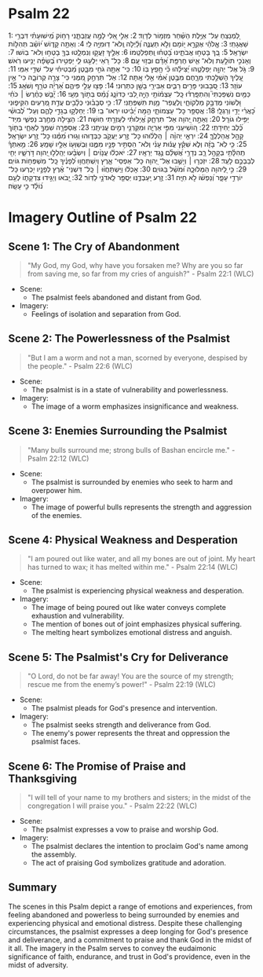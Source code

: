# Psalm 22
1: לַ֭מְנַצֵּחַ עַל־ אַיֶּ֥לֶת הַשַּׁ֗חַר מִזְמ֥וֹר לְדָוִֽד׃
2: אֵלִ֣י אֵ֭לִי לָמָ֣ה עֲזַבְתָּ֑נִי רָח֥וֹק מִֽ֝ישׁוּעָתִ֗י דִּבְרֵ֥י שַׁאֲגָתִֽי׃
3: אֱֽלֹהַ֗י אֶקְרָ֣א י֭וֹמָם וְלֹ֣א תַעֲנֶ֑ה וְ֝לַ֗יְלָה וְֽלֹא־ דֽוּמִיָּ֥ה לִֽי׃
4: וְאַתָּ֥ה קָד֑וֹשׁ י֝וֹשֵׁ֗ב תְּהִלּ֥וֹת יִשְׂרָאֵֽל׃
5: בְּ֭ךָ בָּטְח֣וּ אֲבֹתֵ֑ינוּ בָּ֝טְח֗וּ וַֽתְּפַלְּטֵֽמוֹ׃
6: אֵלֶ֣יךָ זָעֲק֣וּ וְנִמְלָ֑טוּ בְּךָ֖ בָטְח֣וּ וְלֹא־ בֽוֹשׁוּ׃
7: וְאָנֹכִ֣י תוֹלַ֣עַת וְלֹא־ אִ֑ישׁ חֶרְפַּ֥ת אָ֝דָ֗ם וּבְז֥וּי עָֽם׃
8: כָּל־ רֹ֭אַי יַלְעִ֣גוּ לִ֑י יַפְטִ֥ירוּ בְ֝שָׂפָ֗ה יָנִ֥יעוּ רֹֽאשׁ׃
9: גֹּ֣ל אֶל־ יְהוָ֣ה יְפַלְּטֵ֑הוּ יַ֝צִּילֵ֗הוּ כִּ֘י חָ֥פֵֽץ בּֽוֹ׃
10: כִּֽי־ אַתָּ֣ה גֹחִ֣י מִבָּ֑טֶן מַ֝בְטִיחִ֗י עַל־ שְׁדֵ֥י אִמִּֽי׃
11: עָ֭לֶיךָ הָשְׁלַ֣כְתִּי מֵרָ֑חֶם מִבֶּ֥טֶן אִ֝מִּ֗י אֵ֣לִי אָֽתָּה׃
12: אַל־ תִּרְחַ֣ק מִ֭מֶּנִּי כִּי־ צָרָ֣ה קְרוֹבָ֑ה כִּי־ אֵ֥ין עוֹזֵֽר׃
13: סְ֭בָבוּנִי פָּרִ֣ים רַבִּ֑ים אַבִּירֵ֖י בָשָׁ֣ן כִּתְּרֽוּנִי׃
14: פָּצ֣וּ עָלַ֣י פִּיהֶ֑ם אַ֝רְיֵ֗ה טֹרֵ֥ף וְשֹׁאֵֽג׃
15: כַּמַּ֥יִם נִשְׁפַּכְתִּי֮ וְהִתְפָּֽרְד֗וּ כָּֽל־ עַצְמ֫וֹתָ֥י הָיָ֣ה לִ֭בִּי כַּדּוֹנָ֑ג נָ֝מֵ֗ס בְּת֣וֹךְ מֵעָֽי׃
16: יָ֘בֵ֤שׁ כַּחֶ֨רֶשׂ ׀ כֹּחִ֗י וּ֭לְשׁוֹנִי מֻדְבָּ֣ק מַלְקוֹחָ֑י וְֽלַעֲפַר־ מָ֥וֶת תִּשְׁפְּתֵֽנִי׃
17: כִּ֥י סְבָב֗וּנִי כְּלָ֫בִ֥ים עֲדַ֣ת מְ֭רֵעִים הִקִּיפ֑וּנִי כָּ֝אֲרִ֗י יָדַ֥י וְרַגְלָֽי׃
18: אֲסַפֵּ֥ר כָּל־ עַצְמוֹתָ֑י הֵ֥מָּה יַ֝בִּ֗יטוּ יִרְאוּ־ בִֽי׃
19: יְחַלְּק֣וּ בְגָדַ֣י לָהֶ֑ם וְעַל־ לְ֝בוּשִׁ֗י יַפִּ֥ילוּ גוֹרָֽל׃
20: וְאַתָּ֣ה יְ֭הוָה אַל־ תִּרְחָ֑ק אֱ֝יָלוּתִ֗י לְעֶזְרָ֥תִי חֽוּשָׁה׃
21: הַצִּ֣ילָה מֵחֶ֣רֶב נַפְשִׁ֑י מִיַּד־ כֶּ֝֗לֶב יְחִידָתִֽי׃
22: ה֭וֹשִׁיעֵנִי מִפִּ֣י אַרְיֵ֑ה וּמִקַּרְנֵ֖י רֵמִ֣ים עֲנִיתָֽנִי׃
23: אֲסַפְּרָ֣ה שִׁמְךָ֣ לְאֶחָ֑י בְּת֖וֹךְ קָהָ֣ל אֲהַלְלֶֽךָּ׃
24: יִרְאֵ֤י יְהוָ֨ה ׀ הַֽלְל֗וּהוּ כָּל־ זֶ֣רַע יַעֲקֹ֣ב כַּבְּד֑וּהוּ וְג֥וּרוּ מִ֝מֶּ֗נּוּ כָּל־ זֶ֥רַע יִשְׂרָאֵֽל׃
25: כִּ֤י לֹֽא־ בָזָ֨ה וְלֹ֪א שִׁקַּ֡ץ עֱנ֬וּת עָנִ֗י וְלֹא־ הִסְתִּ֣יר פָּנָ֣יו מִמֶּ֑נּוּ וּֽבְשַׁוְּע֖וֹ אֵלָ֣יו שָׁמֵֽעַ׃
26: מֵ֥אִתְּךָ֗ תְֽהִלָּ֫תִ֥י בְּקָהָ֥ל רָ֑ב נְדָרַ֥י אֲ֝שַׁלֵּ֗ם נֶ֣גֶד יְרֵאָֽיו׃
27: יֹאכְל֬וּ עֲנָוִ֨ים ׀ וְיִשְׂבָּ֗עוּ יְהַֽלְל֣וּ יְ֭הוָה דֹּ֣רְשָׁ֑יו יְחִ֖י לְבַבְכֶ֣ם לָעַֽד׃
28: יִזְכְּר֤וּ ׀ וְיָשֻׁ֣בוּ אֶל־ יְ֭הוָה כָּל־ אַפְסֵי־ אָ֑רֶץ וְיִֽשְׁתַּחֲו֥וּ לְ֝פָנֶ֗יךָ כָּֽל־ מִשְׁפְּח֥וֹת גּוֹיִֽם׃
29: כִּ֣י לַ֭יהוָה הַמְּלוּכָ֑ה וּ֝מֹשֵׁ֗ל בַּגּוֹיִֽם׃
30: אָכְל֬וּ וַיִּֽשְׁתַּחֲוּ֨וּ ׀ כָּֽל־ דִּשְׁנֵי־ אֶ֗רֶץ לְפָנָ֣יו יִ֭כְרְעוּ כָּל־ יוֹרְדֵ֣י עָפָ֑ר וְ֝נַפְשׁ֗וֹ לֹ֣א חִיָּֽה׃
31: זֶ֥רַע יַֽעַבְדֶ֑נּוּ יְסֻפַּ֖ר לַֽאדֹנָ֣י לַדּֽוֹר׃
32: יָ֭בֹאוּ וְיַגִּ֣ידוּ צִדְקָת֑וֹ לְעַ֥ם נ֝וֹלָ֗ד כִּ֣י עָשָֽׂה׃

# Imagery Outline of Psalm 22

## Scene 1: The Cry of Abandonment

> "My God, my God, why have you forsaken me? Why are you so far from saving me, so far from my cries of anguish?" - Psalm 22:1 (WLC)

- Scene:
  - The psalmist feels abandoned and distant from God.
- Imagery:
  - Feelings of isolation and separation from God.

## Scene 2: The Powerlessness of the Psalmist

> "But I am a worm and not a man, scorned by everyone, despised by the people." - Psalm 22:6 (WLC)

- Scene:
  - The psalmist is in a state of vulnerability and powerlessness.
- Imagery:
  - The image of a worm emphasizes insignificance and weakness.

## Scene 3: Enemies Surrounding the Psalmist

> "Many bulls surround me; strong bulls of Bashan encircle me." - Psalm 22:12 (WLC)

- Scene:
  - The psalmist is surrounded by enemies who seek to harm and overpower him.
- Imagery:
  - The image of powerful bulls represents the strength and aggression of the enemies.

## Scene 4: Physical Weakness and Desperation

> "I am poured out like water, and all my bones are out of joint. My heart has turned to wax; it has melted within me." - Psalm 22:14 (WLC)

- Scene:
  - The psalmist is experiencing physical weakness and desperation.
- Imagery:
  - The image of being poured out like water conveys complete exhaustion and vulnerability.
  - The mention of bones out of joint emphasizes physical suffering.
  - The melting heart symbolizes emotional distress and anguish.

## Scene 5: The Psalmist's Cry for Deliverance

> "O Lord, do not be far away! You are the source of my strength; rescue me from the enemy’s power!" - Psalm 22:19 (WLC)

- Scene:
  - The psalmist pleads for God's presence and intervention.
- Imagery:
  - The psalmist seeks strength and deliverance from God.
  - The enemy's power represents the threat and oppression the psalmist faces.

## Scene 6: The Promise of Praise and Thanksgiving

> "I will tell of your name to my brothers and sisters; in the midst of the congregation I will praise you." - Psalm 22:22 (WLC)

- Scene:
  - The psalmist expresses a vow to praise and worship God.
- Imagery:
  - The psalmist declares the intention to proclaim God's name among the assembly.
  - The act of praising God symbolizes gratitude and adoration.

## Summary

The scenes in this Psalm depict a range of emotions and experiences, from feeling abandoned and powerless to being surrounded by enemies and experiencing physical and emotional distress. Despite these challenging circumstances, the psalmist expresses a deep longing for God's presence and deliverance, and a commitment to praise and thank God in the midst of it all. The imagery in the Psalm serves to convey the eudaimonic significance of faith, endurance, and trust in God's providence, even in the midst of adversity.